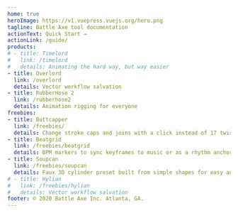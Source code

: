 ```yaml
---
home: true
heroImage: https://v1.vuepress.vuejs.org/hero.png
tagline: Battle Axe tool documentation
actionText: Quick Start →
actionLink: /guide/
products:
# - title: Timelord
#   link: /timelord
#   details: Animating the hard way, but way easier
- title: Overlord
  link: /overlord
  details: Vector workflow salvation
- title: RubberHose 2
  link: /rubberhose2
  details: Animation rigging for everyone
freebies:
- title: Buttcapper
  link: /freebies/
  details: Change stroke caps and joins with a click instead of 17 twirl-downs.
- title: Beatgrid
  link: /freebies/beatgrid
  details: BPM markers to sync keyframes to music or as a rhythm anchor before adding audio.
- title: Soupcan
  link: /freebies/soupcan
  details: Faux 3D cylinder preset built from simple shapes for easy animation.
# - title: Hylian
#   link: /freebies/hylian
#   details: Vector workflow salvation
footer: © 2020 Battle Axe Inc. Atlanta, GA.
---
```


<!-- <Redirect to="https://kazoo-herring-p7sw.squarespace.com/help" /> -->
<!-- <Redirect to="https://battleaxe.co/help" /> -->